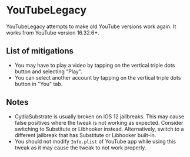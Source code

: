 # YouTubeLegacy

YouTubeLegacy attempts to make old YouTube versions work again. It works from YouTube version 16.32.6+.

## List of mitigations

- You may have to play a video by tapping on the vertical triple dots button and selecting "Play".
- You can select another account by tapping on the vertical triple dots button in "You" tab.

## Notes

- CydiaSubstrate is usually broken on iOS 12 jailbreaks. This may cause false positives where the tweak is not working as expected. Consider switching to Substitute or Libhooker instead. Alternatively, switch to a different jailbreak that has Substitute or Libhooker built-in.
- You should not modify `Info.plist` of YouTube app while using this tweak as it may cause the tweak to not work properly.
